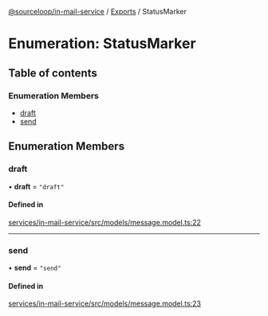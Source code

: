 [@sourceloop/in-mail-service](../README.md) / [Exports](../modules.md) / StatusMarker

# Enumeration: StatusMarker

## Table of contents

### Enumeration Members

- [draft](StatusMarker.md#draft)
- [send](StatusMarker.md#send)

## Enumeration Members

### draft

• **draft** = ``"draft"``

#### Defined in

[services/in-mail-service/src/models/message.model.ts:22](https://github.com/sourcefuse/loopback4-microservice-catalog/blob/93a7f917/services/in-mail-service/src/models/message.model.ts#L22)

___

### send

• **send** = ``"send"``

#### Defined in

[services/in-mail-service/src/models/message.model.ts:23](https://github.com/sourcefuse/loopback4-microservice-catalog/blob/93a7f917/services/in-mail-service/src/models/message.model.ts#L23)

